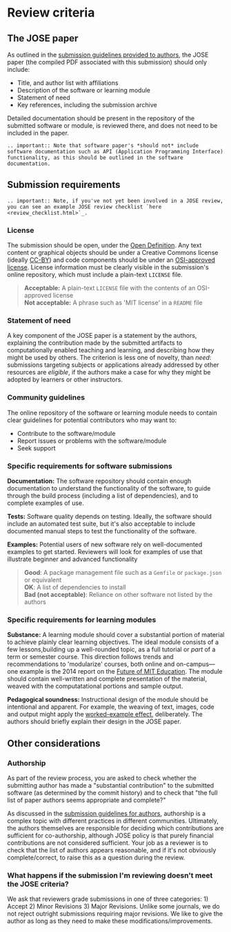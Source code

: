 Review criteria
===============

## The JOSE paper

As outlined in the [submission guidelines provided to authors](submitting.html#what-should-my-paper-contain), the JOSE paper (the compiled PDF associated with this submission) should only include:

- Title, and author list with affiliations
- Description of the software or learning module
- Statement of need
- Key references, including the submission archive

Detailed documentation should be present in the repository of the submitted software or module, is reviewed there, and does not need to be included in the paper.

```eval_rst
.. important:: Note that software paper's *should not* include software documentation such as API (Application Programming Interface) functionality, as this should be outlined in the software documentation.
```

## Submission requirements

```eval_rst
.. important:: Note, if you've not yet been involved in a JOSE review, you can see an example JOSE review checklist `here <review_checklist.html>`_. 
```

### License

The submission should be open, under the [Open Definition](http://opendefinition.org/).
Any text content or graphical objects should be under a Creative Commons license
(ideally [CC-BY](https://creativecommons.org/licenses/by/4.0/)) and code components
should be under an [OSI-approved license](https://opensource.org/licenses/alphabetical).
License information must be clearly visible in the submission's online repository,
which must include a plain-text `LICENSE` file.

> **Acceptable:** A plain-text `LICENSE` file with the contents of an OSI-approved license<br />
> **Not acceptable:** A phrase such as 'MIT license' in a `README` file

### Statement of need

A key component of the JOSE paper is a statement by the authors, explaining the contribution made by the submitted artifacts to computationally enabled teaching and learning, and describing how they might be used by others. The criterion is less one of novelty, than _need_: submissions targeting subjects or applications already addressed by other resources are _eligible_, if the authors make a case for why they might be adopted by learners or other instructors.

### Community guidelines

The online repository of the software or learning module needs to contain clear
guidelines for potential contributors who may want to: 

- Contribute to the software/module
- Report issues or problems with the software/module
- Seek support

### Specific requirements for software submissions

**Documentation:** The software repository should contain enough documentation to understand the functionality of the software, to guide through the build process (including a list of dependencies), and to complete examples of use.

**Tests:** Software quality depends on testing. Ideally, the software should include an automated test suite, but it's also acceptable to include documented manual steps to test the functionality of the software.

**Examples:** Potential users of new software rely on well-documented examples to get started. Reviewers will look for examples of use that illustrate beginner and advanced functionality

> **Good**: A package management file such as a `Gemfile` or `package.json` or equivalent<br />
> **OK**: A list of dependencies to install<br />
> **Bad (not acceptable)**: Reliance on other software not listed by the authors

### Specific requirements for learning modules

**Substance:** A learning module should cover a substantial portion of material to
achieve plainly clear learning objectives. The ideal module consists of a few lessons,building up a well-rounded topic, as a full tutorial or _part_ of a term or semester
course. This direction follows trends and recommendations to 'modularize' courses,
both online and on-campus—one example is the 2014 report on the 
[Future of MIT Education](http://news.mit.edu/2014/future-of-mit-education-0804).
The module should contain well-written and complete presentation of the material,
weaved with the computatational portions and sample output.

**Pedagogical soundness:** Instructional design of the module should be intentional
and apparent. For example, the weaving of text, images, code and output might apply
the [worked-example effect](https://en.wikipedia.org/wiki/Worked-example_effect),
deliberately. The authors should briefly explain their design in the JOSE paper.


## Other considerations

### Authorship

As part of the review process, you are asked to check whether the submitting author has made a "substantial contribution" to the submitted software (as determined by the commit history) and to check that "the full list of paper authors seems appropriate and complete?"

As discussed in the [submission guidelines for authors](submitting.html#authorship), authorship is a complex topic with different practices in different communities.  Ultimately, the authors themselves are responsible for deciding which contributions are sufficient for co-authorship, although JOSE policy is that purely financial contributions are not considered sufficient. Your job as a reviewer is to check that the list of authors appears reasonable, and if it's not obviously complete/correct, to raise this as a question during the review.

### What happens if the submission I'm reviewing doesn't meet the JOSE criteria?

We ask that reviewers grade submissions in one of three categories: 1) Accept 2) Minor Revisions 3) Major Revisions. Unlike some journals, we do not reject outright submissions requiring major revisions. We like to give the author as long as they need to make these modifications/improvements.
